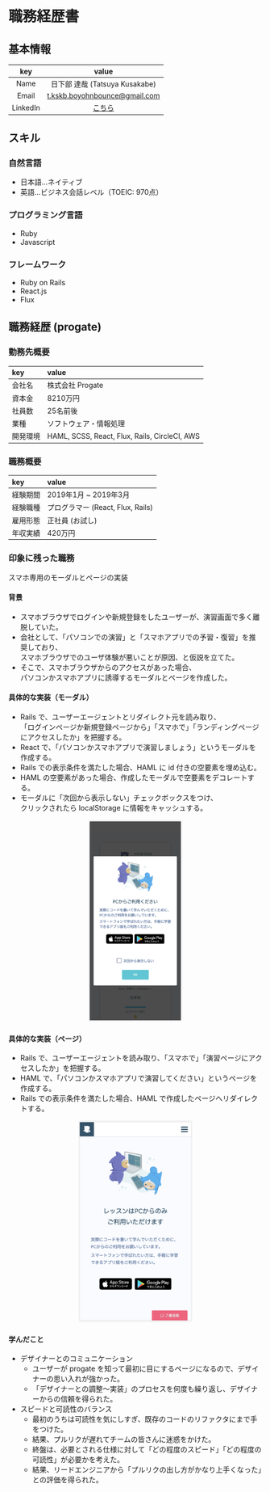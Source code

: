 # 職務経歴書

## 基本情報

|key|value|
|:-:|:---:|
|Name|日下部 達哉 (Tatsuya Kusakabe)|
|Email|t.kskb.boyohnbounce@gmail.com|
|LinkedIn|[こちら](https://www.linkedin.com/in/tatsuya-kusakabe-a5188b96/)|

## スキル

### 自然言語
- 日本語...ネイティブ
- 英語...ビジネス会話レベル（TOEIC: 970点）

### プログラミング言語
- Ruby
- Javascript

### フレームワーク
- Ruby on Rails
- React.js
- Flux

## 職務経歴 (progate)

### 勤務先概要
|key|value|
|:--|:----|
|会社名|株式会社 Progate|
|資本金|8210万円|
|社員数|25名前後|
|業種|ソフトウェア・情報処理|
|開発環境|HAML, SCSS, React, Flux, Rails, CircleCI, AWS|

### 職務概要
|key|value|
|:--|:----|
|経験期間|2019年1月 ~ 2019年3月|
|経験職種|プログラマー (React, Flux, Rails)|
|雇用形態|正社員 (お試し)|
|年収実績|420万円|

### 印象に残った職務
スマホ専用のモーダルとページの実装

#### 背景
- スマホブラウザでログインや新規登録をしたユーザーが、演習画面で多く離脱していた。
- 会社として、「パソコンでの演習」と「スマホアプリでの予習・復習」を推奨しており、  
スマホブラウザでのユーザ体験が悪いことが原因、と仮説を立てた。
- そこで、スマホブラウザからのアクセスがあった場合、  
パソコンかスマホアプリに誘導するモーダルとページを作成した。

#### 具体的な実装（モーダル）
- Rails で、ユーザーエージェントとリダイレクト元を読み取り、  
「ログインページか新規登録ページから」「スマホで」「ランディングページにアクセスしたか」を把握する。
- React で、「パソコンかスマホアプリで演習しましょう」というモーダルを作成する。
- Rails での表示条件を満たした場合、HAML に id 付きの空要素を埋め込む。
- HAML の空要素があった場合、作成したモーダルで空要素をデコレートする。
- モーダルに「次回から表示しない」チェックボックスをつけ、  
クリックされたら localStorage に情報をキャッシュする。
<div align='center'><img src='./images/01_progate_modal.png' height=400px></div>

#### 具体的な実装（ページ）
- Rails で、ユーザーエージェントを読み取り、「スマホで」「演習ページにアクセスしたか」を把握する。
- HAML で、「パソコンかスマホアプリで演習してください」というページを作成する。
- Rails での表示条件を満たした場合、HAML で作成したページへリダイレクトする。
<div align='center'><img src='./images/02_progate_page.png' height=400px></div>

#### 学んだこと
- デザイナーとのコミュニケーション  
  - ユーザーが progate を知って最初に目にするページになるので、デザイナーの思い入れが強かった。  
  - 「デザイナーとの調整〜実装」のプロセスを何度も繰り返し、デザイナーからの信頼を得られた。  
- スピードと可読性のバランス  
  - 最初のうちは可読性を気にしすぎ、既存のコードのリファクタにまで手をつけた。  
  - 結果、プルリクが遅れてチームの皆さんに迷惑をかけた。  
  - 終盤は、必要とされる仕様に対して「どの程度のスピード」「どの程度の可読性」が必要かを考えた。
  - 結果、リードエンジニアから「プルリクの出し方がかなり上手くなった」との評価を得られた。
